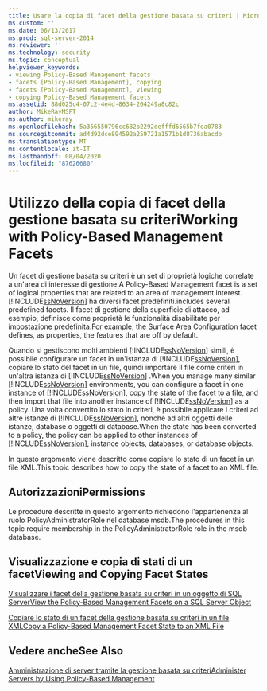 ```yaml
---
title: Usare la copia di facet della gestione basata su criteri | Microsoft Docs
ms.custom: ''
ms.date: 06/13/2017
ms.prod: sql-server-2014
ms.reviewer: ''
ms.technology: security
ms.topic: conceptual
helpviewer_keywords:
- viewing Policy-Based Management facets
- facets [Policy-Based Management], copying
- facets [Policy-Based Management], viewing
- copying Policy-Based Management facets
ms.assetid: 88d025c4-07c2-4e4d-8634-204249a8c82c
author: MikeRayMSFT
ms.author: mikeray
ms.openlocfilehash: 5a356550796cc682b2292defffd6565b7fea0783
ms.sourcegitcommit: ad4d92dce894592a259721a1571b1d8736abacdb
ms.translationtype: MT
ms.contentlocale: it-IT
ms.lasthandoff: 08/04/2020
ms.locfileid: "87626680"
---
```

# <a name="working-with-policy-based-management-facets"></a><span data-ttu-id="088e6-102">Utilizzo della copia di facet della gestione basata su criteri</span><span class="sxs-lookup"><span data-stu-id="088e6-102">Working with Policy-Based Management Facets</span></span>
  <span data-ttu-id="088e6-103">Un facet di gestione basata su criteri è un set di proprietà logiche correlate a un'area di interesse di gestione.</span><span class="sxs-lookup"><span data-stu-id="088e6-103">A Policy-Based Management facet is a set of logical properties that are related to an area of management interest.</span></span> [!INCLUDE[ssNoVersion](../../includes/ssnoversion-md.md)] <span data-ttu-id="088e6-104">ha diversi facet predefiniti.</span><span class="sxs-lookup"><span data-stu-id="088e6-104">includes several predefined facets.</span></span> <span data-ttu-id="088e6-105">Il facet di gestione della superficie di attacco, ad esempio, definisce come proprietà le funzionalità disabilitate per impostazione predefinita.</span><span class="sxs-lookup"><span data-stu-id="088e6-105">For example, the Surface Area Configuration facet defines, as properties, the features that are off by default.</span></span>  
  
 <span data-ttu-id="088e6-106">Quando si gestiscono molti ambienti [!INCLUDE[ssNoVersion](../../includes/ssnoversion-md.md)] simili, è possibile configurare un facet in un'istanza di [!INCLUDE[ssNoVersion](../../includes/ssnoversion-md.md)], copiare lo stato del facet in un file, quindi importare il file come criteri in un'altra istanza di [!INCLUDE[ssNoVersion](../../includes/ssnoversion-md.md)] .</span><span class="sxs-lookup"><span data-stu-id="088e6-106">When you manage many similar [!INCLUDE[ssNoVersion](../../includes/ssnoversion-md.md)] environments, you can configure a facet in one instance of [!INCLUDE[ssNoVersion](../../includes/ssnoversion-md.md)], copy the state of the facet to a file, and then import that file into another instance of [!INCLUDE[ssNoVersion](../../includes/ssnoversion-md.md)] as a policy.</span></span> <span data-ttu-id="088e6-107">Una volta convertito lo stato in criteri, è possibile applicare i criteri ad altre istanze di [!INCLUDE[ssNoVersion](../../includes/ssnoversion-md.md)], nonché ad altri oggetti delle istanze, database o oggetti di database.</span><span class="sxs-lookup"><span data-stu-id="088e6-107">When the state has been converted to a policy, the policy can be applied to other instances of [!INCLUDE[ssNoVersion](../../includes/ssnoversion-md.md)], instance objects, databases, or database objects.</span></span>  
  
 <span data-ttu-id="088e6-108">In questo argomento viene descritto come copiare lo stato di un facet in un file XML.</span><span class="sxs-lookup"><span data-stu-id="088e6-108">This topic describes how to copy the state of a facet to an XML file.</span></span>  
  
##  <a name="permissions"></a><a name="BeforeYouBegin"></a> <span data-ttu-id="088e6-109">Autorizzazioni</span><span class="sxs-lookup"><span data-stu-id="088e6-109">Permissions</span></span>  
 <span data-ttu-id="088e6-110">Le procedure descritte in questo argomento richiedono l'appartenenza al ruolo PolicyAdministratorRole nel database msdb.</span><span class="sxs-lookup"><span data-stu-id="088e6-110">The procedures in this topic require membership in the PolicyAdministratorRole role in the msdb database.</span></span>  
  
## <a name="viewing-and-copying-facet-states"></a><span data-ttu-id="088e6-111">Visualizzazione e copia di stati di un facet</span><span class="sxs-lookup"><span data-stu-id="088e6-111">Viewing and Copying Facet States</span></span>  
 [<span data-ttu-id="088e6-112">Visualizzare i facet della gestione basata su criteri in un oggetto di SQL Server</span><span class="sxs-lookup"><span data-stu-id="088e6-112">View the Policy-Based Management Facets on a SQL Server Object</span></span>](view-the-policy-based-management-facets-on-a-sql-server-object.md)  
  
 [<span data-ttu-id="088e6-113">Copiare lo stato di un facet della gestione basata su criteri in un file XML</span><span class="sxs-lookup"><span data-stu-id="088e6-113">Copy a Policy-Based Management Facet State to an XML File</span></span>](copy-a-policy-based-management-facet-state-to-an-xml-file.md)  
  
## <a name="see-also"></a><span data-ttu-id="088e6-114">Vedere anche</span><span class="sxs-lookup"><span data-stu-id="088e6-114">See Also</span></span>  
 [<span data-ttu-id="088e6-115">Amministrazione di server tramite la gestione basata su criteri</span><span class="sxs-lookup"><span data-stu-id="088e6-115">Administer Servers by Using Policy-Based Management</span></span>](administer-servers-by-using-policy-based-management.md)  
  
  
